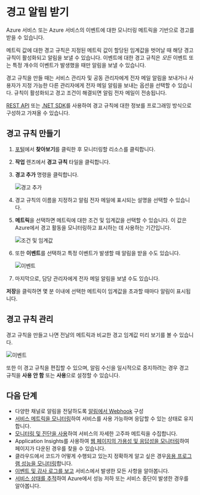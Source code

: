 <properties
	pageTitle="Azure 서비스에 대한 경고 알림 받기 | Microsoft Azure"
	description="경고 규칙 조건이 충족되면 알려줍니다."
	authors="rboucher"
	manager=""
	editor=""
	services="monitoring-and-diagnostics"
	documentationCenter="monitoring-and-diagnostics"/>

<tags
	ms.service="monitoring-and-diagnostics"
	ms.workload="na"
	ms.tgt_pltfrm="na"
	ms.devlang="na"
	ms.topic="article"
	ms.date="09/08/2015"
	ms.author="robb"/>

# 경고 알림 받기

Azure 서비스 또는 Azure 서비스의 이벤트에 대한 모니터링 메트릭을 기반으로 경고를 받을 수 있습니다.

메트릭 값에 대한 경고 규칙은 지정된 메트릭 값이 할당된 임계값을 벗어날 때 해당 경고 규칙이 활성화되고 알림을 보낼 수 있습니다. 이벤트에 대한 경고 규칙은 *모든* 이벤트 또는 특정 개수의 이벤트가 발생했을 때만 알림을 보낼 수 있습니다.

경고 규칙을 만들 때는 서비스 관리자 및 공동 관리자에게 전자 메일 알림을 보내거나 사용자가 지정 가능한 다른 관리자에게 전자 메일 알림을 보내는 옵션을 선택할 수 있습니다. 규칙이 활성화되고 경고 조건이 해결되면 알림 전자 메일이 전송됩니다.

[REST API](https://msdn.microsoft.com/library/azure/dn931945.aspx) 또는 [.NET SDK](https://www.nuget.org/packages/Microsoft.Azure.Insights/)를 사용하여 경고 규칙에 대한 정보를 프로그래밍 방식으로 구성하고 가져올 수 있습니다.

## 경고 규칙 만들기

1. [포털](https://portal.azure.com/)에서 **찾아보기**를 클릭한 후 모니터링할 리소스를 클릭합니다.

2. **작업** 렌즈에서 **경고 규칙** 타일을 클릭합니다.

3. **경고 추가** 명령을 클릭합니다.

	![경고 추가](./media/insights-receive-alert-notifications/Insights_AddAlert.png)

4. 경고 규칙의 이름을 지정하고 알림 전자 메일에 표시되는 설명을 선택할 수 있습니다.

5. **메트릭**을 선택하면 메트릭에 대한 조건 및 임계값을 선택할 수 있습니다. 이 값은 Azure에서 경고 활동을 모니터링하고 표시하는 데 사용하는 기간입니다.

	![조건 및 임계값](./media/insights-receive-alert-notifications/Insights_ConditionAndThreshold.png)

6. 또한 **이벤트**를 선택하고 특정 이벤트가 발생할 때 알림을 받을 수도 있습니다.

	![이벤트](./media/insights-receive-alert-notifications/Insights_Events.png)

7. 마지막으로, 담당 관리자에게 전자 메일 알림을 보낼 수도 있습니다.

**저장**을 클릭하면 몇 분 이내에 선택한 메트릭이 임계값을 초과할 때마다 알림이 표시됩니다.

## 경고 규칙 관리

경고 규칙을 만들고 나면 전날의 메트릭과 비교한 경고 임계값 미리 보기를 볼 수 있습니다.

![이벤트](./media/insights-receive-alert-notifications/Insights_EditAlert.png)


또한 이 경고 규칙을 편집할 수 있으며, 알림 수신을 일시적으로 중지하려는 경우 경고 규칙을 **사용 안 함** 또는 **사용**으로 설정할 수 있습니다.

## 다음 단계

* 다양한 채널로 알림을 전달하도록 [알림에서 Webhook](insights-webhooks-alerts.md) 구성
* [서비스 메트릭을 모니터링](insights-how-to-customize-monitoring.md)하여 서비스를 사용 가능하며 응답할 수 있는 상태로 유지합니다.
* [모니터링 및 진단을 사용](insights-how-to-use-diagnostics.md)하여 서비스의 자세한 고주파 메트릭을 수집합니다.
* Application Insights를 사용하여 [웹 페이지의 가용성 및 응답성을 모니터링](../application-insights/app-insights-monitor-web-app-availability.md)하여 페이지가 다운된 경우를 찾을 수 있습니다.
* 클라우드에서 코드가 어떻게 수행되고 있는지 정확하게 알고 싶은 경우[응용 프로그램 성능을 모니터링](../application-insights/app-insights-azure-web-apps.md)합니다.
* [이벤트 및 감사 로그를 보고](insights-debugging-with-events.md) 서비스에서 발생한 모든 사항을 알아봅니다.
* [서비스 상태를 추적](insights-service-health.md)하여 Azure에서 성능 저하 또는 서비스 중단이 발생한 경우를 알아봅니다.

<!---HONumber=AcomDC_0914_2016-->